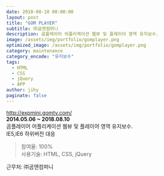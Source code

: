 ```yaml
---
date: 2018-08-10 00:00:00
layout: post
title: "GOM PLAYER"
subtitle: ㈜곰앤컴퍼니
description: 곰플레이어 어플리케이션 웹뷰 및 플레이어 영역 유지보수.
image: /assets/img/portfolio/gomplayer.png
optimized_image: /assets/img/portfolio/gomplayer.png
category: maintenance
category_encode: "유지보수"
tags:
  - HTML
  - CSS
  - jQuery
  - APP
author: jihy
paginate: false
---
```


<a href="http://expmini.gomtv.com/">http://expmini.gomtv.com/</a><br>
**2014.05.06 ~ 2018.08.10** <br>
곰플레이어 어플리케이션 웹뷰 및 플레이어 영역 유지보수.<br>
IE5,IE6 하위버전 대응

> 참여율: 100% <br>
사용기술: HTML, CSS, jQuery 

근무처: ㈜곰앤컴퍼니